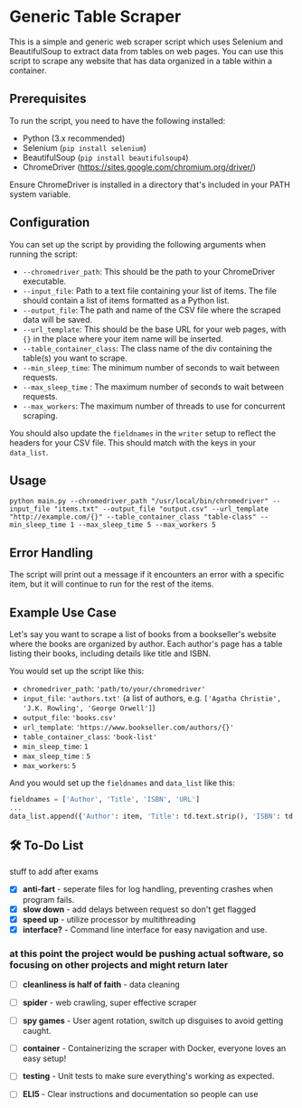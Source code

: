 # Generic Table Scraper

This is a simple and generic web scraper script which uses Selenium and BeautifulSoup to extract data from tables on web pages. You can use this script to scrape any website that has data organized in a table within a container.

## Prerequisites

To run the script, you need to have the following installed:

- Python (3.x recommended)
- Selenium (`pip install selenium`)
- BeautifulSoup (`pip install beautifulsoup4`)
- ChromeDriver (https://sites.google.com/chromium.org/driver/)

Ensure ChromeDriver is installed in a directory that's included in your PATH system variable.

## Configuration

You can set up the script by providing the following arguments when running the script:

- `--chromedriver_path`: This should be the path to your ChromeDriver executable.
- `--input_file`: Path to a text file containing your list of items. The file should contain a list of items formatted as a Python list.
- `--output_file`: The path and name of the CSV file where the scraped data will be saved.
- `--url_template`: This should be the base URL for your web pages, with `{}` in the place where your item name will be inserted.
- `--table_container_class`: The class name of the div containing the table(s) you want to scrape.
- `--min_sleep_time`: The minimum number of seconds to wait between requests.
- `--max_sleep_time` : The maximum number of seconds to wait between requests.
- `--max_workers`: The maximum number of threads to use for concurrent scraping.

You should also update the `fieldnames` in the `writer` setup to reflect the headers for your CSV file. This should match with the keys in your `data_list`.

## Usage

```shell
python main.py --chromedriver_path "/usr/local/bin/chromedriver" --input_file "items.txt" --output_file "output.csv" --url_template "http://example.com/{}" --table_container_class "table-class" --min_sleep_time 1 --max_sleep_time 5 --max_workers 5
```


## Error Handling

The script will print out a message if it encounters an error with a specific item, but it will continue to run for the rest of the items.

## Example Use Case

Let's say you want to scrape a list of books from a bookseller's website where the books are organized by author. Each author's page has a table listing their books, including details like title and ISBN.

You would set up the script like this:

- `chromedriver_path`: `'path/to/your/chromedriver'`
- `input_file`: `'authors.txt'` (a list of authors, e.g. `['Agatha Christie', 'J.K. Rowling', 'George Orwell']`)
- `output_file`: `'books.csv'`
- `url_template`: `'https://www.bookseller.com/authors/{}'`
- `table_container_class`: `'book-list'`
- `min_sleep_time`: `1`
- `max_sleep_time` : `5`
- `max_workers`: `5`

And you would set up the `fieldnames` and `data_list` like this:

```python
fieldnames = ['Author', 'Title', 'ISBN', 'URL']
...
data_list.append({'Author': item, 'Title': td.text.strip(), 'ISBN': td.find('span', class_='isbn').text.strip(), 'URL': a['href']})
```

## 🛠️ To-Do List

stuff to add after exams

- [x] **anti-fart** - seperate files for log handling, preventing crashes when program fails.
- [x] **slow down** - add delays between request so don't get flagged
- [x] **speed up** - utilize processor by multithreading
- [x] **interface?** - Command line interface for easy navigation and use.

### at this point the project would be pushing actual software, so focusing on other projects and might return later

- [ ] **cleanliness is half of faith** - data cleaning
- [ ] **spider** - web crawling, super effective scraper
- [ ] **spy games** - User agent rotation, switch up disguises to avoid getting caught.
- [ ] **container** - Containerizing the scraper with Docker, everyone loves an easy setup!
- [ ] **testing** - Unit tests to make sure everything's working as expected.
- [ ] **ELI5** - Clear instructions and documentation so people can use 

